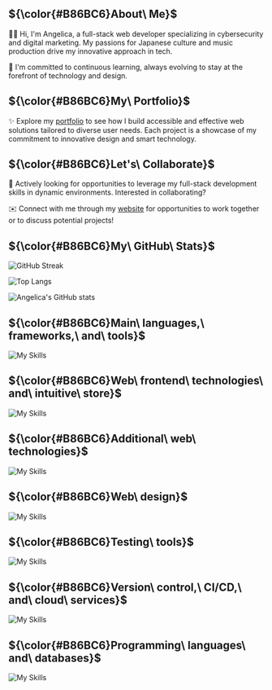 ## ${\color{#B86BC6}About\ Me}$

:woman_technologist: Hi, I'm Angelica, a full-stack web developer specializing in cybersecurity and digital marketing. My passions for Japanese culture and music production drive my innovative approach in tech.

:seedling: I'm committed to continuous learning, always evolving to stay at the forefront of technology and design.


## ${\color{#B86BC6}My\ Portfolio}$

:sparkles: Explore my <a href="https://yumeangelica.github.io">portfolio</a> to see how I build accessible and effective web solutions tailored to diverse user needs. Each project is a showcase of my commitment to innovative design and smart technology.


## ${\color{#B86BC6}Let's\ Collaborate}$

:handshake: Actively looking for opportunities to leverage my full-stack development skills in dynamic environments. Interested in collaborating?

:envelope: Connect with me through my <a href="https://yumeangelica.github.io">website</a> for opportunities to work together or to discuss potential projects!


## ${\color{#B86BC6}My\ GitHub\ Stats}$

![GitHub Streak](https://streak-stats.demolab.com/?user=yumeangelica&theme=light&hide_border=true&ring=CC7FDA&fire=CC7FDA&currStreakNum=CC7FDA&sideNums=CC7FDA&currStreakLabel=CC7FDA&sideLabels=CC7FDA&dates=CC7FDA)

![Top Langs](https://github-readme-stats.vercel.app/api/top-langs/?username=yumeangelica&layout=compact&text_color=black&title_color=CC7FDA&bg_color=f3dbfe&theme=light)

![Angelica's GitHub stats](https://github-readme-stats.vercel.app/api?username=yumeangelica&show_icons=true&count_private=true&include_all_commits=true&theme=light&title_color=CC7FDA&icon_color=CC7FDA&text_color=black&bg_color=f3dbfe)


## ${\color{#B86BC6}Main\ languages,\ frameworks,\ and\ tools}$

![My Skills](https://skillicons.dev/icons?i=nodejs,express,mongo,firebase&theme=light)

## ${\color{#B86BC6}Web\ frontend\ technologies\ and\ intuitive\ store}$

![My Skills](https://skillicons.dev/icons?i=react,vue,pinia&theme=light)


## ${\color{#B86BC6}Additional\ web\ technologies}$

![My Skills](https://skillicons.dev/icons?i=js,ts,css,html,bootstrap&theme=light)

## ${\color{#B86BC6}Web\ design}$

![My Skills](https://skillicons.dev/icons?i=figma&theme=light)


## ${\color{#B86BC6}Testing\ tools}$

![My Skills](https://skillicons.dev/icons?i=jest,cypress&theme=light)


## ${\color{#B86BC6}Version\ control,\ CI/CD,\ and\ cloud\ services}$

![My Skills](https://skillicons.dev/icons?i=git,github,githubactions,docker,azure&theme=light)


## ${\color{#B86BC6}Programming\ languages\ and\ databases}$


![My Skills](https://skillicons.dev/icons?i=python,sqlite,postgres&theme=light)
